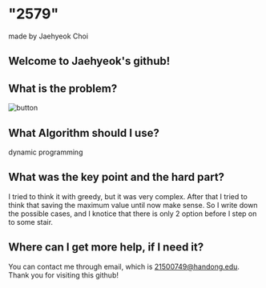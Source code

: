 # "2579"

made by Jaehyeok Choi

## Welcome to Jaehyeok's github!

## What is the problem?

![button](https://github.com/Choi-JaeHyeok-21500749/1149/blob/main/1149_pro.JPG)

## What Algorithm should I use?

dynamic programming

## What was the key point and the hard part?

I tried to think it with greedy, but it was very complex.
After that I tried to think that saving the maximum value until now make sense.
So I write down the possible cases, and I knotice that there is only 2 option before I step on to some stair.

## Where can I get more help, if I need it?

You can contact me through email, which is 21500749@handong.edu.
Thank you for visiting this github!

